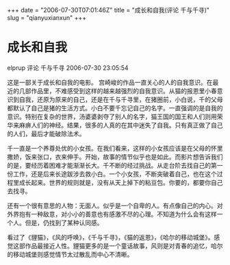 +++
date = "2006-07-30T07:01:46Z"
title = "成长和自我(评论 千与千寻)"
slug = "qianyuxianxun"
+++

# 成长和自我

elprup 评论 千与千寻   2006-07-30 23:05:54

这是一部关于成长和自我的电影。
宫崎峻的作品一直关心的人的自我意识。在最近的几部作品里，不难感受到这样的越来越强烈的自我意识。从猫的报恩里小春意识到自我，还原为原来的自己，还是在千与千寻里，在猪圈前，小白说，千的父母都默认了自己是猪的生活方式。小白不要千忘记自己的名字。一直强调的是自我的意识。特别在复杂的世界，汤婆婆剥夺了别人的名字，猫王国的国王和人们则用荣华来麻痹人们的神经。结果，很多的人真的在其中迷失了自我。只有真正做了自己的人们，最后才能破除法术。

千一直是一个养尊处优的小女孩。在我们看来，这样的小女孩应该是在父母的怀里撒娇，饭来张口，衣来伸手。开始，故事的情节似乎也是如此。而影片想告诉我们的是，要经历着困难才能渐渐长大。千不断的经过挑战。从走台阶去找自己的第一份工作，还是后来长途跋涉去救小白。一个小女孩，不断突破着自己，也在这个过程里成长起来。世界的规则就是，没有从天上掉下的粘豆包。你要的，都要你自己去找寻。

还有一个很有意思的人物：无面人。似乎是一个自卑的人。有点像自己的内心。对外界抱有一种敌意，对小小的善意也有感激不尽的心理。不知道为什么会有这样一个人。但是，仍找到了某种认同感。

看过了《貍猫》，《风的呼唤》，《千与千寻》，《猫的返恩》，《哈尔的移动城堡》。感觉这部作品最接近人性。貍猫更多的是一个童话故事，风则是对青春的追忆，哈尔的移动城堡则感觉情节太过散乱而中心不清晰。



